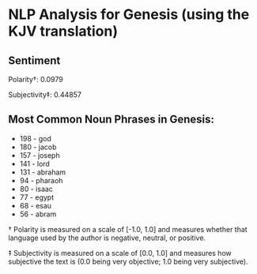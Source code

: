 # NLP Analysis for Genesis (using the KJV translation)

## Sentiment

Polarity†: 0.0979

Subjectivity‡: 0.44857

## Most Common Noun Phrases in Genesis:

 * 198	-  god
 * 180	-  jacob
 * 157	-  joseph
 * 141	-  lord
 * 131	-  abraham
 * 94	-  pharaoh
 * 80	-  isaac
 * 77	-  egypt
 * 68	-  esau
 * 56	-  abram


† Polarity is measured on a scale of [-1.0, 1.0] and measures whether that language used by the author is negative, neutral, or positive.

‡ Subjectivity is measured on a scale of [0.0, 1.0] and measures how subjective the text is (0.0 being very objective; 1.0 being very subjective).